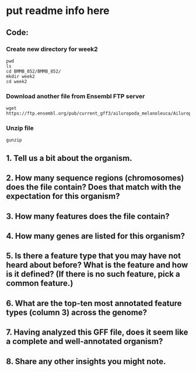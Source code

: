 # put readme info here

## Code:
### Create new directory for week2
```
pwd
ls
cd BMMB_852/BMMB_852/
mkdir week2
cd week2
```

### Download another file from Ensembl FTP server
``` 
wget https://ftp.ensembl.org/pub/current_gff3/ailuropoda_melanoleuca/Ailuropoda_melanoleuca.ASM200744v2.115.chr.gff3.gz
```

### Unzip file
```
gunzip
```

## 1. Tell us a bit about the organism.


## 2. How many sequence regions (chromosomes) does the file contain? Does that match with the expectation for this organism?


## 3. How many features does the file contain?


## 4. How many genes are listed for this organism?


## 5. Is there a feature type that you may have not heard about before? What is the feature and how is it defined? (If there is no such feature, pick a common feature.)


## 6. What are the top-ten most annotated feature types (column 3) across the genome?


## 7. Having analyzed this GFF file, does it seem like a complete and well-annotated organism?


## 8. Share any other insights you might note.
